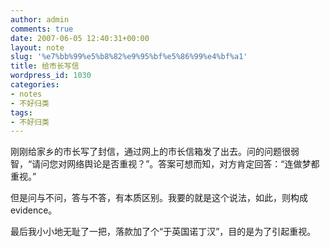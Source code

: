```yaml
---
author: admin
comments: true
date: 2007-06-05 12:40:31+00:00
layout: note
slug: '%e7%bb%99%e5%b8%82%e9%95%bf%e5%86%99%e4%bf%a1'
title: 给市长写信
wordpress_id: 1030
categories:
- notes
- 不好归类
tags:
- 不好归类
---
```


刚刚给家乡的市长写了封信，通过网上的市长信箱发了出去。问的问题很弱智，“请问您对网络舆论是否重视？”。答案可想而知，对方肯定回答：“连做梦都重视。”

但是问与不问，答与不答，有本质区别。我要的就是这个说法，如此，则构成evidence。

最后我小小地无耻了一把，落款加了个“于英国诺丁汉”，目的是为了引起重视。

